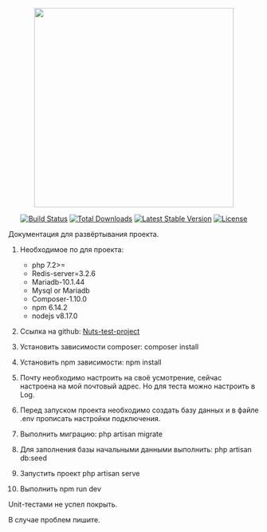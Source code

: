 <p align="center"><img src="https://res.cloudinary.com/dtfbvvkyp/image/upload/v1566331377/laravel-logolockup-cmyk-red.svg" width="400"></p>

<p align="center">
<a href="https://travis-ci.org/laravel/framework"><img src="https://travis-ci.org/laravel/framework.svg" alt="Build Status"></a>
<a href="https://packagist.org/packages/laravel/framework"><img src="https://poser.pugx.org/laravel/framework/d/total.svg" alt="Total Downloads"></a>
<a href="https://packagist.org/packages/laravel/framework"><img src="https://poser.pugx.org/laravel/framework/v/stable.svg" alt="Latest Stable Version"></a>
<a href="https://packagist.org/packages/laravel/framework"><img src="https://poser.pugx.org/laravel/framework/license.svg" alt="License"></a>
</p>

Документация для развёртывания проекта.
1. Необходимое по для проекта:
    
    <ul>
        <li>php 7.2>= </li>
        <li>Redis-server=3.2.6</li>
        <li>Mariadb-10.1.44</li>
        <li>Mysql or Mariadb</li>
        <li>Composer-1.10.0</li>
        <li>npm 6.14.2</li>
        <li>nodejs v8.17.0</li>
    </ul>
    
2. Ссылка на github:
    <a href='https://github.com/valeron007/nuts-test'>Nuts-test-project</a>

3. Установить зависимости composer:
    composer install

4. Установить npm зависимости:
    npm install

5. Почту необходимо настроить на своё усмотрение, сейчас настроена на мой почтовый адрес. 
Но для теста можно настроить в Log.

6. Перед запуском проекта необходимо создать базу данных и 
в файле .env прописать настройки подключения. 

7. Выполнить миграцию:
    php artisan migrate

8. Для заполнения базы начальными данными выполнить:
    php artisan db:seed

9. Запустить проект php artisan serve

10. Выполнить npm run dev
 
Unit-тестами не успел покрыть. 

В случае проблем пишите.
  
  
  
